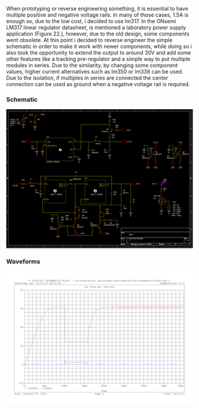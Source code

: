 When prototyping or reverse engineering something, it is essential to have multiple positive and negative voltage rails. In many of those cases, 1.5A is enough so, due to the low cost, i decided to use lm317. In the ONsemi LM317 linear regulator datasheet, is mentioned a laboratory power supply application (Figure 22.), however, due to the old design, some components went obsolete. At this point i decided to reverse engineer the simple schematic in order to make it work with newer components, while doing so i also took the opportunity to extend the output to around 30V and add some other features like a tracking pre-regulator and a simple way to put multiple modules in series. Due to the similarity, by changing some component values, higher current alternatives such as lm350 or lm338 can be used. Due to the isolation, if multiples in series are connected the center connection can be used as ground when a negative voltage rail is required. 

### Schematic
![alt text](https://github.com/gggioe/uPSU/blob/main/Simulation/uPSU_sch.png)

### Waveforms
![alt text](https://github.com/gggioe/uPSU/blob/main/Simulation/uPSU_wf.png)

